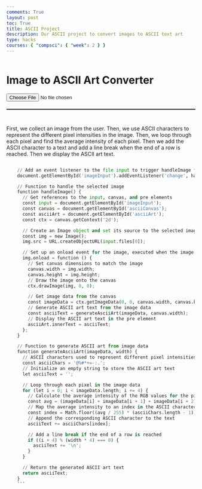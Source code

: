 ```yaml
---
comments: True
layout: post
toc: True
title: ASCII Project
description: Our ASCII project to convert images to ASCII text art
type: hacks
courses: { "compsci": { "week": 2 } }
---
```


<head>
  <!-- Meta tags for character set and viewport settings -->
  <meta charset="utf-8">
  <meta name="viewport" content="width=device-width, initial-scale=1.0">
  <!-- Title of the HTML document -->
  <title>Image to ASCII Art</title>
  <!-- Styling for the document -->
  <style>
    /* Flex container styling for body */
    body {
      display: flex;
      flex-direction: column;
      margin: 20px;
    }
    .container {
        width: 3000px
    }
    /* Styling for the canvas element */
    canvas {
      border: 1px solid #000;
      margin-top: 20px;
      width: 100%; /* Make the canvas element fill its container */
      max-width: 2000px; /* Set a maximum width for larger screens */
    }
  </style>
</head>

<body>
  <!-- Header for the application -->
  <h1>Image to ASCII Art Converter</h1>
  <!-- Input element for selecting an image file -->
  <input type="file" id="imageInput" accept="image/*">
  <!-- Canvas element to display the image and ASCII art -->
  <canvas id="asciiCanvas"></canvas>
  <!-- Pre element to display the generated ASCII art text -->
  <pre class="container" id="asciiArt"></pre>

  <!-- JavaScript section -->
  <script>
    // Add an event listener to the file input to trigger handleImage function on file selection
    document.getElementById('imageInput').addEventListener('change', handleImage);

    // Function to handle the selected image
    function handleImage() {
      // Get references to the input, canvas, and pre elements
      const input = document.getElementById('imageInput');
      const canvas = document.getElementById('asciiCanvas');
      const asciiArt = document.getElementById('asciiArt');
      const ctx = canvas.getContext('2d');

      // Create an Image object and set its source to the selected image file
      const img = new Image();
      img.src = URL.createObjectURL(input.files[0]);

      // Set up an onload event for the image, executed when the image is loaded
      img.onload = function () {
        // Set canvas dimensions to match the image
        canvas.width = img.width;
        canvas.height = img.height;
        // Draw the image onto the canvas
        ctx.drawImage(img, 0, 0);

        // Get image data from the canvas
        const imageData = ctx.getImageData(0, 0, canvas.width, canvas.height).data;
        // Generate ASCII art text from the image data
        const asciiText = generateAsciiArt(imageData, canvas.width);
        // Display the ASCII art text in the pre element
        asciiArt.innerText = asciiText;
      };
    }

    // Function to generate ASCII art from image data
    function generateAsciiArt(imageData, width) {
      // ASCII characters used to represent different pixel intensities
      const asciiChars = '@%#*+=-:.';
      // Initialize an empty string to store the ASCII art text
      let asciiText = '';

      // Loop through each pixel in the image data
      for (let i = 0; i < imageData.length; i += 4) {
        // Calculate the average intensity of the RGB values for the pixel
        const avg = (imageData[i] + imageData[i + 1] + imageData[i + 2]) / 3;
        // Map the average intensity to an index in the ASCII characters array
        const index = Math.floor((avg / 255) * (asciiChars.length - 1));
        // Append the corresponding ASCII character to the text
        asciiText += asciiChars[index];

        // Add a line break if the end of a row is reached
        if ((i + 4) % (width * 4) === 0) {
          asciiText += '\n';
        }
      }

      // Return the generated ASCII art text
      return asciiText;
    }
  </script>

</body>

First, we collect an image from the user. Then, we use ASCII characters to represent the different pixel intensities in the image. Then, we loop through each pixel and find the average intensity of each pixel. Then we add the ASCII character to a text and add a line break when the end of a row is reached. Then we display the ASCII art text.

```python
    // Add an event listener to the file input to trigger handleImage function on file selection
    document.getElementById('imageInput').addEventListener('change', handleImage);

    // Function to handle the selected image
    function handleImage() {
      // Get references to the input, canvas, and pre elements
      const input = document.getElementById('imageInput');
      const canvas = document.getElementById('asciiCanvas');
      const asciiArt = document.getElementById('asciiArt');
      const ctx = canvas.getContext('2d');

      // Create an Image object and set its source to the selected image file
      const img = new Image();
      img.src = URL.createObjectURL(input.files[0]);

      // Set up an onload event for the image, executed when the image is loaded
      img.onload = function () {
        // Set canvas dimensions to match the image
        canvas.width = img.width;
        canvas.height = img.height;
        // Draw the image onto the canvas
        ctx.drawImage(img, 0, 0);

        // Get image data from the canvas
        const imageData = ctx.getImageData(0, 0, canvas.width, canvas.height).data;
        // Generate ASCII art text from the image data
        const asciiText = generateAsciiArt(imageData, canvas.width);
        // Display the ASCII art text in the pre element
        asciiArt.innerText = asciiText;
      };
    }

    // Function to generate ASCII art from image data
    function generateAsciiArt(imageData, width) {
      // ASCII characters used to represent different pixel intensities
      const asciiChars = '@%#*+=-:.';
      // Initialize an empty string to store the ASCII art text
      let asciiText = '';

      // Loop through each pixel in the image data
      for (let i = 0; i < imageData.length; i += 4) {
        // Calculate the average intensity of the RGB values for the pixel
        const avg = (imageData[i] + imageData[i + 1] + imageData[i + 2]) / 3;
        // Map the average intensity to an index in the ASCII characters array
        const index = Math.floor((avg / 255) * (asciiChars.length - 1));
        // Append the corresponding ASCII character to the text
        asciiText += asciiChars[index];

        // Add a line break if the end of a row is reached
        if ((i + 4) % (width * 4) === 0) {
          asciiText += '\n';
        }
      }

      // Return the generated ASCII art text
      return asciiText;
    }
    ```

    
